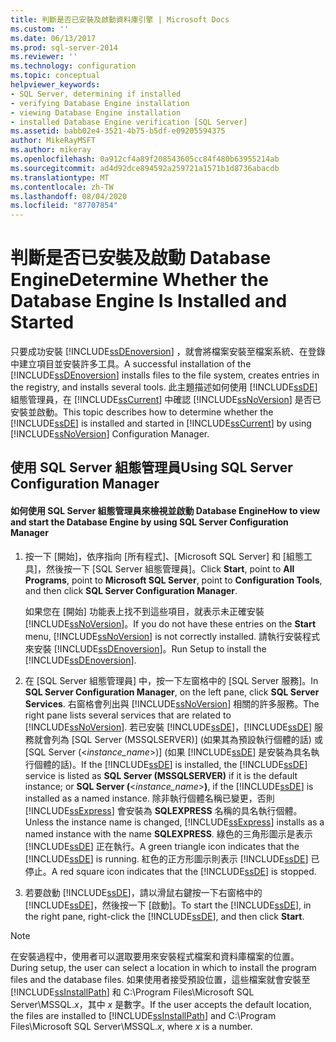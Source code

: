 ```yaml
---
title: 判斷是否已安裝及啟動資料庫引擎 | Microsoft Docs
ms.custom: ''
ms.date: 06/13/2017
ms.prod: sql-server-2014
ms.reviewer: ''
ms.technology: configuration
ms.topic: conceptual
helpviewer_keywords:
- SQL Server, determining if installed
- verifying Database Engine installation
- viewing Database Engine installation
- installed Database Engine verification [SQL Server]
ms.assetid: babb02e4-3521-4b75-b5df-e09205594375
author: MikeRayMSFT
ms.author: mikeray
ms.openlocfilehash: 0a912cf4a89f208543605cc84f480b63955214ab
ms.sourcegitcommit: ad4d92dce894592a259721a1571b1d8736abacdb
ms.translationtype: MT
ms.contentlocale: zh-TW
ms.lasthandoff: 08/04/2020
ms.locfileid: "87707854"
---
```

# <a name="determine-whether-the-database-engine-is-installed-and-started"></a><span data-ttu-id="017cf-102">判斷是否已安裝及啟動 Database Engine</span><span class="sxs-lookup"><span data-stu-id="017cf-102">Determine Whether the Database Engine Is Installed and Started</span></span>
  <span data-ttu-id="017cf-103">只要成功安裝 [!INCLUDE[ssDEnoversion](../../includes/ssdenoversion-md.md)] ，就會將檔案安裝至檔案系統、在登錄中建立項目並安裝許多工具。</span><span class="sxs-lookup"><span data-stu-id="017cf-103">A successful installation of the [!INCLUDE[ssDEnoversion](../../includes/ssdenoversion-md.md)] installs files to the file system, creates entries in the registry, and installs several tools.</span></span> <span data-ttu-id="017cf-104">此主題描述如何使用 [!INCLUDE[ssDE](../../includes/ssde-md.md)] 組態管理員，在 [!INCLUDE[ssCurrent](../../includes/sscurrent-md.md)] 中確認 [!INCLUDE[ssNoVersion](../../includes/ssnoversion-md.md)] 是否已安裝並啟動。</span><span class="sxs-lookup"><span data-stu-id="017cf-104">This topic describes how to determine whether the [!INCLUDE[ssDE](../../includes/ssde-md.md)] is installed and started in [!INCLUDE[ssCurrent](../../includes/sscurrent-md.md)] by using [!INCLUDE[ssNoVersion](../../includes/ssnoversion-md.md)] Configuration Manager.</span></span>  
  
##  <a name="using-sql-server-configuration-manager"></a><a name="SSMSProcedure"></a> <span data-ttu-id="017cf-105">使用 SQL Server 組態管理員</span><span class="sxs-lookup"><span data-stu-id="017cf-105">Using SQL Server Configuration Manager</span></span>  
  
#### <a name="how-to-view-and-start-the-database-engine-by-using-sql-server-configuration-manager"></a><span data-ttu-id="017cf-106">如何使用 SQL Server 組態管理員來檢視並啟動 Database Engine</span><span class="sxs-lookup"><span data-stu-id="017cf-106">How to view and start the Database Engine by using SQL Server Configuration Manager</span></span>  
  
1.  <span data-ttu-id="017cf-107">按一下 [開始]，依序指向 [所有程式]、[Microsoft SQL Server] 和 [組態工具]，然後按一下 [SQL Server 組態管理員]。</span><span class="sxs-lookup"><span data-stu-id="017cf-107">Click **Start**, point to **All Programs**, point to **Microsoft SQL Server**, point to **Configuration Tools**, and then click **SQL Server Configuration Manager**.</span></span>  
  
     <span data-ttu-id="017cf-108">如果您在 [開始] 功能表上找不到這些項目，就表示未正確安裝 [!INCLUDE[ssNoVersion](../../includes/ssnoversion-md.md)]。</span><span class="sxs-lookup"><span data-stu-id="017cf-108">If you do not have these entries on the **Start** menu, [!INCLUDE[ssNoVersion](../../includes/ssnoversion-md.md)] is not correctly installed.</span></span> <span data-ttu-id="017cf-109">請執行安裝程式來安裝 [!INCLUDE[ssDEnoversion](../../includes/ssdenoversion-md.md)]。</span><span class="sxs-lookup"><span data-stu-id="017cf-109">Run Setup to install the [!INCLUDE[ssDEnoversion](../../includes/ssdenoversion-md.md)].</span></span>  
  
2.  <span data-ttu-id="017cf-110">在 [SQL Server 組態管理員] 中，按一下左窗格中的 [SQL Server 服務]。</span><span class="sxs-lookup"><span data-stu-id="017cf-110">In **SQL Server Configuration Manager**, on the left pane, click **SQL Server Services**.</span></span> <span data-ttu-id="017cf-111">右窗格會列出與 [!INCLUDE[ssNoVersion](../../includes/ssnoversion-md.md)] 相關的許多服務。</span><span class="sxs-lookup"><span data-stu-id="017cf-111">The right pane lists several services that are related to [!INCLUDE[ssNoVersion](../../includes/ssnoversion-md.md)].</span></span> <span data-ttu-id="017cf-112">若已安裝 [!INCLUDE[ssDE](../../includes/ssde-md.md)]，[!INCLUDE[ssDE](../../includes/ssde-md.md)] 服務就會列為 [SQL Server (MSSQLSERVER)] (如果其為預設執行個體的話) 或 [SQL Server (\<*instance_name*>)]  (如果 [!INCLUDE[ssDE](../../includes/ssde-md.md)] 是安裝為具名執行個體的話)。</span><span class="sxs-lookup"><span data-stu-id="017cf-112">If the [!INCLUDE[ssDE](../../includes/ssde-md.md)] is installed, the [!INCLUDE[ssDE](../../includes/ssde-md.md)] service is listed as **SQL Server (MSSQLSERVER)** if it is the default instance; or **SQL Server (**\<*instance_name*>**)**, if the [!INCLUDE[ssDE](../../includes/ssde-md.md)] is installed as a named instance.</span></span> <span data-ttu-id="017cf-113">除非執行個體名稱已變更，否則 [!INCLUDE[ssExpress](../../includes/ssexpress-md.md)] 會安裝為 **SQLEXPRESS** 名稱的具名執行個體。</span><span class="sxs-lookup"><span data-stu-id="017cf-113">Unless the instance name is changed, [!INCLUDE[ssExpress](../../includes/ssexpress-md.md)] installs as a named instance with the name **SQLEXPRESS**.</span></span> <span data-ttu-id="017cf-114">綠色的三角形圖示是表示 [!INCLUDE[ssDE](../../includes/ssde-md.md)] 正在執行。</span><span class="sxs-lookup"><span data-stu-id="017cf-114">A green triangle icon indicates that the [!INCLUDE[ssDE](../../includes/ssde-md.md)] is running.</span></span> <span data-ttu-id="017cf-115">紅色的正方形圖示則表示 [!INCLUDE[ssDE](../../includes/ssde-md.md)] 已停止。</span><span class="sxs-lookup"><span data-stu-id="017cf-115">A red square icon indicates that the [!INCLUDE[ssDE](../../includes/ssde-md.md)] is stopped.</span></span>  
  
3.  <span data-ttu-id="017cf-116">若要啟動 [!INCLUDE[ssDE](../../includes/ssde-md.md)]，請以滑鼠右鍵按一下右窗格中的 [!INCLUDE[ssDE](../../includes/ssde-md.md)]，然後按一下 [啟動]。</span><span class="sxs-lookup"><span data-stu-id="017cf-116">To start the [!INCLUDE[ssDE](../../includes/ssde-md.md)], in the right pane, right-click the [!INCLUDE[ssDE](../../includes/ssde-md.md)], and then click **Start**.</span></span>  
  
> [!NOTE]  
>  <span data-ttu-id="017cf-117">在安裝過程中，使用者可以選取要用來安裝程式檔案和資料庫檔案的位置。</span><span class="sxs-lookup"><span data-stu-id="017cf-117">During setup, the user can select a location in which to install the program files and the database files.</span></span> <span data-ttu-id="017cf-118">如果使用者接受預設位置，這些檔案就會安裝至 [!INCLUDE[ssInstallPath](../../includes/ssinstallpath-md.md)] 和 C:\Program Files\Microsoft SQL Server\MSSQL.*x*，其中 *x* 是數字。</span><span class="sxs-lookup"><span data-stu-id="017cf-118">If the user accepts the default location, the files are installed to [!INCLUDE[ssInstallPath](../../includes/ssinstallpath-md.md)] and C:\Program Files\Microsoft SQL Server\MSSQL.*x*, where *x* is a number.</span></span>  
  
  
